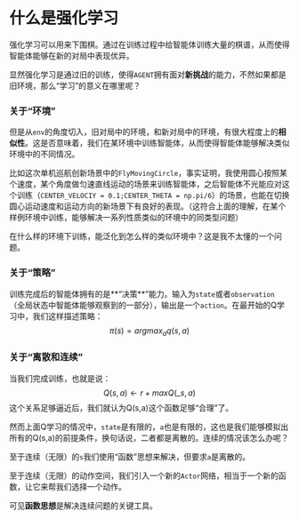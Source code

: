 # 什么是强化学习

强化学习可以用来下围棋。通过在训练过程中给智能体训练大量的棋谱，从而使得智能体能够在新的对局中表现优异。

显然强化学习是通过旧的训练，使得`AGENT`拥有面对**新挑战**的能力，不然如果都是旧环境，那么“学习”的意义在哪里呢？

### 关于“环境”

但是从`env`的角度切入，旧对局中的环境，和新对局中的环境，有很大程度上的**相似性**。这是否意味着，我们在某环境中训练智能体，从而使得智能体能够解决类似环境中的不同情况。

比如这次单机巡航创新场景中的`FlyMovingCircle`，事实证明，我使用圆心按照某个速度，某个角度做匀速直线运动的场景来训练智能体，之后智能体不光能应对这个训练（`CENTER_VELOCIY = 0.1;CENTER_THETA = np.pi/6`）的场景，也能在切换圆心运动速度和运动方向的新场景下有良好的表现。（这符合上面的理解，在某个样例环境中训练，能够解决一系列性质类似的环境中的同类型问题）

在什么样的环境下训练，能泛化到怎么样的类似环境中？这是我不太懂的一个问题。

### 关于“策略”

训练完成后的智能体拥有的是**“决策**”能力。输入为`state`或者`observation`（全局状态中智能体能够观察到的一部分），输出是一个`action`。在最开始的Q学习中，我们这样描述策略：
$$
\pi(s) = argmax_a q(s,a)
$$

### 关于“离散和连续”

当我们完成训练，也就是说：
$$
Q(s,a) \leftarrow r + max Q(\_s,a)
$$
这个关系足够逼近后，我们就认为Q(s,a)这个函数足够“合理”了。

然而上面Q学习的情况中，`state`是有限的，`a`也是有限的，这也是我们能够模拟出所有的Q(s,a)的前提条件，换句话说，二者都是离散的。连续的情况该怎么办呢？

至于连续（无限）的`s`我们使用“函数”思想来解决，但要求`a`是离散的。

至于连续（无限）的动作空间，我们引入一个新的`Actor`网络，相当于一个新的函数，让它来帮我们选择一个动作。

可见**函数思想**是解决连续问题的关键工具。